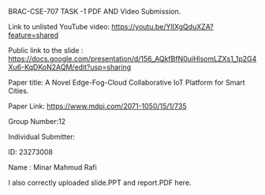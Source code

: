BRAC-CSE-707
TASK -1 PDF AND Video Submission.

Link to unlisted YouTube video: https://youtu.be/YlIXgQduXZA?feature=shared

Public link to the slide : https://docs.google.com/presentation/d/156_AQkfBfN0uiHlsomLZXs1_1p2G4Xu6-KqDKoN2AQM/edit?usp=sharing

Paper title: A Novel Edge-Fog-Cloud Collaborative IoT Platform for Smart Cities.

Paper Link: https://www.mdpi.com/2071-1050/15/1/735

Group Number:12

Individual Submitter:

ID: 23273008

Name : Minar Mahmud Rafi

I also correctly uploaded slide.PPT and report.PDF here.

